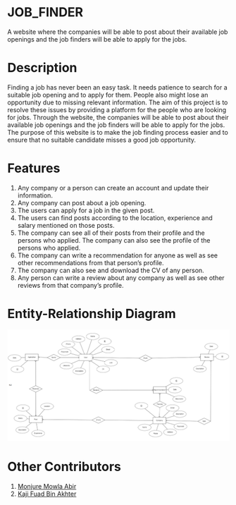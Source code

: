 # JOB_FINDER

A website where the companies will be able to post about their available job openings and the job finders will be able to apply for the jobs.

# Description

Finding a job has never been an easy task. It needs patience to search for a suitable job opening and to apply for them. People also might lose an opportunity due to missing relevant information. The aim of this project is to resolve these issues by providing a platform for the people who are looking for jobs. Through the website, the companies will be able to post about their available job openings and the job finders will be able to apply for the jobs. The purpose of this website is to make the job finding process easier and to ensure that no suitable candidate misses a good job opportunity.

# Features

1. Any company or a person can create an account and update their information.
2. Any company can post about a job opening.
3. The users can apply for a job in the given post.
4. The users can find posts according to the location, experience and salary mentioned on those posts.
5. The company can see all of their posts from their profile and the persons who applied. The company can also see the profile of the persons who applied.
6. The company can write a recommendation for anyone as well as see other recommendations from that person’s profile.
7. The company can also see and download the CV of any person.
8. Any person can write a review about any company as well as see other reviews from that company’s profile.

# Entity-Relationship Diagram

![ERD](ERD/ERD_image.png)

# Other Contributors

1. [Monjure Mowla Abir](https://github.com/abir2727) 
2. [Kaji Fuad Bin Akhter](https://github.com/FuadBinAkhter)
